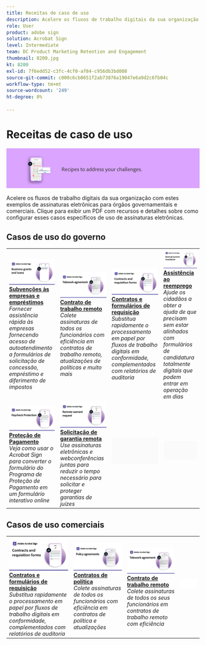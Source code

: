 ```yaml
---
title: Receitas de caso de uso
description: Acelere os fluxos de trabalho digitais da sua organização com estes exemplos de assinaturas eletrônicas para órgãos governamentais e comerciais
role: User
product: adobe sign
solution: Acrobat Sign
level: Intermediate
team: DC Product Marketing Retention and Engagement
thumbnail: 8200.jpg
kt: 8200
exl-id: 7f6edd52-c3fc-4cf0-af84-c956db3bd008
source-git-commit: c000c6cb0651f2ab73876a19047e6a9d2c6fb04c
workflow-type: tm+mt
source-wordcount: '249'
ht-degree: 0%

---
```


# Receitas de caso de uso

![Banner do caso de uso](../assets/Hero-Recipe.png)

Acelere os fluxos de trabalho digitais da sua organização com estes exemplos de assinaturas eletrônicas para órgãos governamentais e comerciais. Clique para exibir um PDF com recursos e detalhes sobre como configurar esses casos específicos de uso de assinaturas eletrônicas.

## Casos de uso do governo

<table style="table-layout:fixed">
<tr>
  <td>
    <a href="usecasegovgrants.md">
      <img alt="Subvenções às empresas e empréstimos" src="../assets/UC_Business.png" />
    </a>
    <div>
    <a href="usecasegovgrants.md"><strong>Subvenções às empresas e empréstimos</strong></a>
    </div>
    <em>Fornecer assistência rápida às empresas fornecendo acesso de autoatendimento a formulários de solicitação de concessão, empréstimo e diferimento de impostos</em>
    <br>
  </td> 
  <td>
    <a href="usecasegovtelework.md">
      <img alt="Contrato de trabalho remoto" src="../assets/UC_MegasignR.png" />
    </a>
    <div>
    <a href="usecasegovtelework.md"><strong>Contrato de trabalho remoto</strong></a>
    </div>
    <em>Colete assinaturas de todos os funcionários com eficiência em contratos de trabalho remoto, atualizações de políticas e muito mais</em>
    <br>
  </td>
  <td>
    <a href="usecasegovcontracts.md">
      <img alt="Contratos e formulários de requisição" src="../assets/UC_WorkflowR.png" />
    </a>
    <div>
    <a href="usecasegovcontracts.md"><strong>Contratos e formulários de requisição</strong></a>
    </div>
    <em>Substitua rapidamente o processamento em papel por fluxos de trabalho digitais em conformidade, complementados com relatórios de auditoria</em>
    <br>
  </td>
  <td>
    <a href="usecasegovreemployment.md">
      <img alt="Assistência ao reemprego" src="../assets/UC_WebformsR.png" />
    </a>
    <div>
    <a href="usecasegovreemployment.md"><strong>Assistência ao reemprego</strong></a>
    </div>
    <em>Ajude os cidadãos a obter a ajuda de que precisam sem estar alinhados com formulários de candidatura totalmente digitais que podem entrar em operação em dias</em>
    <br>
  </td>
</tr>
<tr>
  <td>
    <a href="usecasegovpaycheck.md">
      <img alt="Proteção de Pagamento" src="../assets/UC_PaycheckProtectionR.png" />
    </a>
    <div>
    <a href="usecasegovpaycheck.md"><strong>Proteção de Pagamento</strong></a>
    </div>
    <em>Veja como usar o Acrobat Sign para converter o formulário do Programa de Proteção de Pagamento em um formulário interativo online</em>
    <br>
  </td>
  <td>
    <a href="usecasegovremote.md">
      <img alt="Solicitação de garantia remota" src="../assets/UC_Remote_WarrantR.png" />
    </a>
    <div>
    <a href="usecasegovremote.md"><strong>Solicitação de garantia remota</strong></a>
    </div>
    <em>Use assinaturas eletrônicas e webconferências juntas para reduzir o tempo necessário para solicitar e proteger garantias de juízes</em>
    <br>
  </td>
  <td>
    <img alt="Espaçador" src="../assets/Grayspacer.png" />
    <div>
    <br>
  </td>
  <td>
    <img alt="Espaçador" src="../assets/Grayspacer.png" />
    <div>
    <br>
  </td>
</tr>
</table>

## Casos de uso comerciais

<table style="table-layout:fixed">
<tr>
  <td>
    <a href="usecasecomcontracts.md">
      <img alt="Contratos e formulários de requisição" src="../assets/UC_WorkflowR.png" />
    </a>
    <div>
    <a href="usecasecomcontracts.md"><strong>Contratos e formulários de requisição</strong></a>
    </div>
    <em>Substitua rapidamente o processamento em papel por fluxos de trabalho digitais em conformidade, complementados com relatórios de auditoria</em>
    <br>
  </td> 
  <td>
    <a href="usecasecompolicy.md">
      <img alt="Contratos de política" src="../assets/UC_Policy.png" />
    </a>
    <div>
    <a href="usecasecompolicy.md"><strong>Contratos de política</strong></a>
    </div>
    <em>Colete assinaturas de todos os funcionários com eficiência em contratos de política e atualizações</em>
    <br>
  </td>
  <td>
    <a href="usecasecomtelework.md">
      <img alt="Contrato de trabalho remoto" src="../assets/UC_MegasignR.png" />
    </a>
    <div>
    <a href="usecasecomtelework.md"><strong>Contrato de trabalho remoto</strong></a>
    </div>
    <em>Colete assinaturas de todos os seus funcionários em contratos de trabalho remoto com eficiência</em>
    <br>
  </td>
  <td>
    <img alt="Espaçador" src="../assets/Whitespacer.png" />
    <div>
    <br>
  </td>
</tr>
</table>
